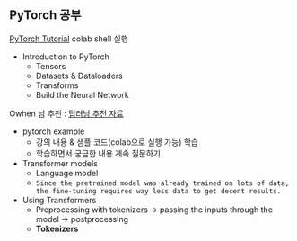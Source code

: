 ## PyTorch 공부

[PyTorch Tutorial](https://pytorch.org/tutorials/) colab shell 실행

- Introduction to PyTorch
  - Tensors
  - Datasets & Dataloaders
  - Transforms
  - Build the Neural Network



Owhen 님 추천 : [딥러닝 추천 자료](https://github.com/huggingface/transformers)

- pytorch example
  - 강의 내용 & 샘플 코드(colab으로 실행 가능) 학습
  - 학습하면서 궁금한 내용 계속 질문하기
- Transformer models
  - Language model
  - `Since the pretrained model was already trained on lots of data, the fine-tuning requires way less data to get decent results.`
- Using Transformers
  - Preprocessing with tokenizers -> passing the inputs through the model -> postprocessing
  - **Tokenizers**  
